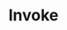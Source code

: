 --- 
title: "Invoke"
publishdate: "2019-3-21T16:48:46+02:00"
src: "https://365manga.net/manga/invoke"
image: "https://data.365manga.net/images/thumbnails/24541-invoke.jpg"
description: "Kai, who receives the 'virtual-dream,' a machine allowing one to dive into a virtual reality of multiple worlds and times, meets a man in the virtual world. This man introduces Kai to out-of-this-world sex within virtual reality. Unable to forget him, Kair dives again into the virtual world in search of him. Is this feeling lust? Or is it love? Note: This manga series has been dropped by the mangaka."
---